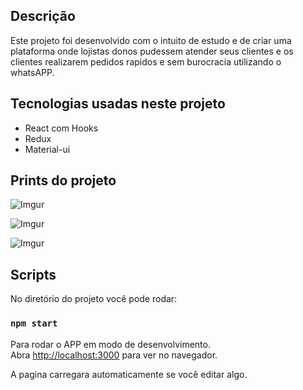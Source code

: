 
## Descrição

Este projeto foi desenvolvido com o intuito de estudo e de criar uma plataforma onde lojistas donos pudessem atender seus clientes e os clientes realizarem pedidos rapidos e sem burocracia utilizando o whatsAPP.

## Tecnologias usadas neste projeto

* React com Hooks
* Redux
* Material-ui

## Prints do projeto

![Imgur](https://i.imgur.com/QMfHbiP.png)

![Imgur](https://i.imgur.com/KFPKCyz.png)

![Imgur](https://i.imgur.com/5VopZSh.png)


## Scripts

No diretório do projeto você pode rodar:

### `npm start`

Para rodar o APP em modo de desenvolvimento.<br />
Abra [http://localhost:3000](http://localhost:3000) para ver no navegador.

A pagina carregara automaticamente se você editar algo.<br />


